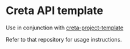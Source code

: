# Creta API template

Use in conjunction with [creta-project-template](https://github.com/hypermedia-app/creta-project-template)

Refer to that repository for usage instructions.

